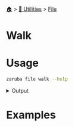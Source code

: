 <!--startTocheader-->
[🏠](../../README.md) > [🔧 Utilities](../README.md) > [File](README.md)
# Walk
<!--endTocHeader-->

# Usage

<!--startCode-->
```bash
zaruba file walk --help
```
 
<details>
<summary>Output</summary>
 
```````
list files/folder in a path, recursively

Usage:
  zaruba file walk <path> [flags]

Flags:
  -h, --help   help for walk
```````
</details>
<!--endCode-->

# Examples


<!--startTocSubTopic-->
<!--endTocSubTopic-->